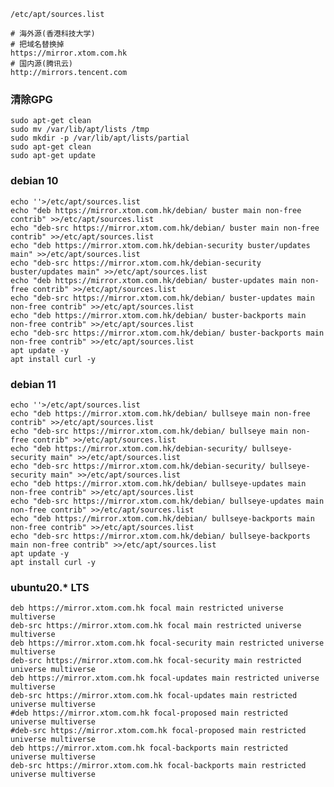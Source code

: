 ```/etc/apt/sources.list```
```
# 海外源(香港科技大学)
# 把域名替换掉
https://mirror.xtom.com.hk
# 国内源(腾讯云)
http://mirrors.tencent.com
```
### 清除GPG
```
sudo apt-get clean
sudo mv /var/lib/apt/lists /tmp
sudo mkdir -p /var/lib/apt/lists/partial
sudo apt-get clean
sudo apt-get update
```

### debian 10
```
echo ''>/etc/apt/sources.list
echo "deb https://mirror.xtom.com.hk/debian/ buster main non-free contrib" >>/etc/apt/sources.list
echo "deb-src https://mirror.xtom.com.hk/debian/ buster main non-free contrib" >>/etc/apt/sources.list
echo "deb https://mirror.xtom.com.hk/debian-security buster/updates main" >>/etc/apt/sources.list
echo "deb-src https://mirror.xtom.com.hk/debian-security buster/updates main" >>/etc/apt/sources.list
echo "deb https://mirror.xtom.com.hk/debian/ buster-updates main non-free contrib" >>/etc/apt/sources.list
echo "deb-src https://mirror.xtom.com.hk/debian/ buster-updates main non-free contrib" >>/etc/apt/sources.list
echo "deb https://mirror.xtom.com.hk/debian/ buster-backports main non-free contrib" >>/etc/apt/sources.list
echo "deb-src https://mirror.xtom.com.hk/debian/ buster-backports main non-free contrib" >>/etc/apt/sources.list
apt update -y 
apt install curl -y 
```

### debian 11
```
echo ''>/etc/apt/sources.list
echo "deb https://mirror.xtom.com.hk/debian/ bullseye main non-free contrib" >>/etc/apt/sources.list
echo "deb-src https://mirror.xtom.com.hk/debian/ bullseye main non-free contrib" >>/etc/apt/sources.list
echo "deb https://mirror.xtom.com.hk/debian-security/ bullseye-security main" >>/etc/apt/sources.list
echo "deb-src https://mirror.xtom.com.hk/debian-security/ bullseye-security main" >>/etc/apt/sources.list
echo "deb https://mirror.xtom.com.hk/debian/ bullseye-updates main non-free contrib" >>/etc/apt/sources.list
echo "deb-src https://mirror.xtom.com.hk/debian/ bullseye-updates main non-free contrib" >>/etc/apt/sources.list
echo "deb https://mirror.xtom.com.hk/debian/ bullseye-backports main non-free contrib" >>/etc/apt/sources.list
echo "deb-src https://mirror.xtom.com.hk/debian/ bullseye-backports main non-free contrib" >>/etc/apt/sources.list
apt update -y 
apt install curl -y 
```

### ubuntu20.* LTS
```
deb https://mirror.xtom.com.hk focal main restricted universe multiverse
deb-src https://mirror.xtom.com.hk focal main restricted universe multiverse
deb https://mirror.xtom.com.hk focal-security main restricted universe multiverse
deb-src https://mirror.xtom.com.hk focal-security main restricted universe multiverse
deb https://mirror.xtom.com.hk focal-updates main restricted universe multiverse
deb-src https://mirror.xtom.com.hk focal-updates main restricted universe multiverse
#deb https://mirror.xtom.com.hk focal-proposed main restricted universe multiverse
#deb-src https://mirror.xtom.com.hk focal-proposed main restricted universe multiverse
deb https://mirror.xtom.com.hk focal-backports main restricted universe multiverse
deb-src https://mirror.xtom.com.hk focal-backports main restricted universe multiverse
```
